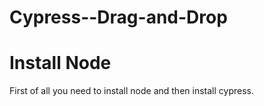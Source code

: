 # Cypress--Drag-and-Drop

# Install Node
 First of all you need to install node and then install cypress.

